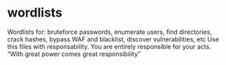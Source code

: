 # wordlists

Wordlists for: bruteforce passwords, enumerate users, find directories, crack hashes, bypass WAF and blacklist, discover vulnerabilities, etc
Use this files with responsability. You are entirely responsible for your acts. “With great power comes great responsibility”

